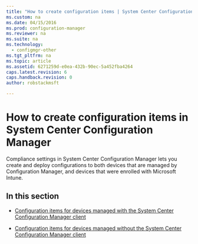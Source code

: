 ```yaml
---
title: "How to create configuration items | System Center Configuration Manager"
ms.custom: na
ms.date: 04/15/2016
ms.prod: configuration-manager
ms.reviewer: na
ms.suite: na
ms.technology: 
  - configmgr-other
ms.tgt_pltfrm: na
ms.topic: article
ms.assetid: 6271259d-e0ea-432b-90ec-5a452fba4264
caps.latest.revision: 6
caps.handback.revision: 0
author: robstackmsft

---
```

# How to create configuration items in System Center Configuration Manager
Compliance settings in System Center Configuration Manager lets you create and deploy configurations to both devices that are managed by Configuration Manager, and devices that were enrolled with Microsoft Intune.  
  
## In this section  
  
-   [Configuration items for devices managed with the System Center Configuration Manager client](../../compliance/deploy-use/configuration-items-for-devices-managed-with-the-client.md)  
  
-   [Configuration items for devices managed without the System Center Configuration Manager client](../../compliance/deploy-use/configuration-items-for-devices-managed-without-the-client.md)  
  

